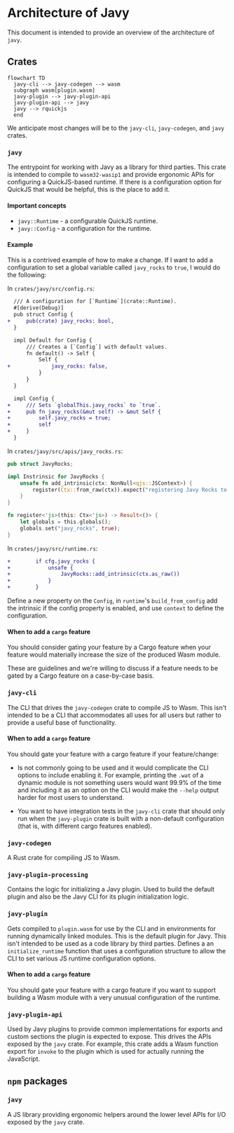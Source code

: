 # Architecture of Javy

This document is intended to provide an overview of the architecture of `javy`.

## Crates

```mermaid
flowchart TD
  javy-cli --> javy-codegen --> wasm
  subgraph wasm[plugin.wasm]
  javy-plugin --> javy-plugin-api
  javy-plugin-api --> javy
  javy --> rquickjs
  end
```

We anticipate most changes will be to the `javy-cli`, `javy-codegen`, and
`javy` crates.

### `javy`

The entrypoint for working with Javy as a library for third parties. This crate
is intended to compile to `wasm32-wasip1` and provide ergonomic APIs for
configuring a QuickJS-based runtime. If there is a configuration option for
QuickJS that would be helpful, this is the place to add it.

#### Important concepts

- `javy::Runtime` - a configurable QuickJS runtime.
- `javy::Config` - a configuration for the runtime.

#### Example

This is a contrived example of how to make a change. If I want to add
a configuration to set a global variable called `javy_rocks` to `true`, I would
do the following:

In `crates/javy/src/config.rs`:

```diff
  /// A configuration for [`Runtime`](crate::Runtime).
  #[derive(Debug)]
  pub struct Config {
+     pub(crate) javy_rocks: bool,
  }

  impl Default for Config {
      /// Creates a [`Config`] with default values.
      fn default() -> Self {
          Self {
+             javy_rocks: false,
          }
      }
  }

  impl Config {
+     /// Sets `globalThis.javy_rocks` to `true`.
+     pub fn javy_rocks(&mut self) -> &mut Self {
+         self.javy_rocks = true;
+         self
+     }
  }
```

In `crates/javy/src/apis/javy_rocks.rs`:

```rust
pub struct JavyRocks;

impl Instrinsic for JavyRocks {
    unsafe fn add_intrinsic(ctx: NonNull<qjs::JSContext>) {
        register(Ctx::from_raw(ctx)).expect("registering Javy Rocks to succeed")
    }
}

fn register<'js>(this: Ctx<'js>) -> Result<()> {
    let globals = this.globals();
    globals.set("javy_rocks", true);
}
```

In `crates/javy/src/runtime.rs`:

```diff
+        if cfg.javy_rocks {
+            unsafe {
+                JavyRocks::add_intrinsic(ctx.as_raw())
+            }
+        }
```

Define a new property on the `Config`, in `runtime`'s `build_from_config` add
the intrinsic if the config property is enabled, and use `context` to define the
configuration.

#### When to add a `cargo` feature

You should consider gating your feature by a Cargo feature when your feature
would materially increase the size of the produced Wasm module.

These are guidelines and we're willing to discuss if a feature needs to be gated
by a Cargo feature on a case-by-case basis.

### `javy-cli`

The CLI that drives the `javy-codegen` crate to compile JS to Wasm. This
isn't intended to be a CLI that accommodates all uses for all users but
rather to provide a useful base of functionality. 

#### When to add a `cargo` feature

You should gate your feature with a cargo feature if your feature/change:

- Is not commonly going to be used and it would complicate the CLI options to
  include enabling it. For example, printing the `.wat` of a dynamic module is not
  something users would want 99.9% of the time and including it as an option on
  the CLI would make the `--help` output harder for most users to understand.

- You want to have integration tests in the `javy-cli` crate that should only
  run when the `javy-plugin` crate is built with a non-default configuration (that
  is, with different cargo features enabled).

### `javy-codegen`

A Rust crate for compiling JS to Wasm.

### `javy-plugin-processing`

Contains the logic for initializing a Javy plugin. Used to build the default
plugin and also be the Javy CLI for its plugin initialization logic.

### `javy-plugin`

Gets compiled to `plugin.wasm` for use by the CLI and in environments for
running dynamically linked modules. This is the default plugin for Javy.
This isn't intended to be used as a code library by third parties. Defines a
an `initialize_runtime` function that uses a configuration structure to
allow the CLI to set various JS runtime configuration options.

#### When to add a `cargo` feature

You should gate your feature with a cargo feature if you want to support
building a Wasm module with a very unusual configuration of the runtime.

### `javy-plugin-api`

Used by Javy plugins to provide common implementations for exports and custom
sections the plugin is expected to expose. This drives the APIs exposed by the
`javy` crate. For example, this crate adds a Wasm function export for `invoke`
to the plugin which is used for actually running the JavaScript.

## `npm` packages

### `javy`

A JS library providing ergonomic helpers around the lower level APIs for I/O
exposed by the `javy` crate.
